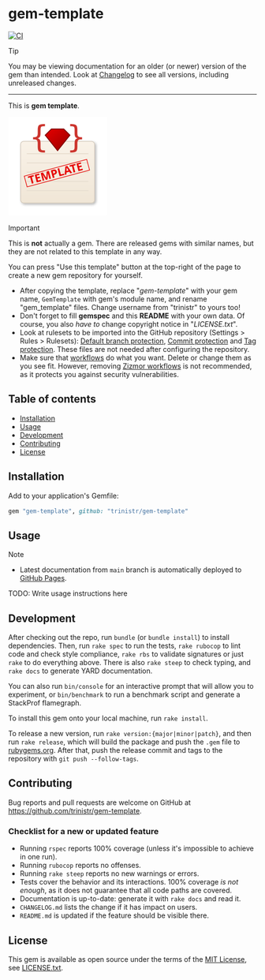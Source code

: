 # gem-template

<!-- [![Gem Version](https://badge.fury.io/rb/gem_template.svg?icon=si%3Arubygems)](https://rubygems.org/gems/gem_template) -->
[![CI](https://github.com/trinistr/gem-template/actions/workflows/CI.yaml/badge.svg)](https://github.com/trinistr/gem-template/actions/workflows/CI.yaml)

> [!TIP]
> You may be viewing documentation for an older (or newer) version of the gem than intended. Look at [Changelog](https://github.com/trinistr/gem-template/blob/main/CHANGELOG.md) to see all versions, including unreleased changes.

***

This is **gem template**.

<img src="logo.svg">

> [!IMPORTANT]
> This is **not** actually a gem. There are released gems with similar names, but they are not related to this template in any way.

You can press "Use this template" button at the top-right of the page to create a new gem repository for yourself.

- After copying the template, replace "*gem-template*" with your gem name, `GemTemplate` with gem's module name, and rename "gem_template" files. Change username from "trinistr" to yours too!
- Don't forget to fill **gemspec** and this **README** with your own data. Of course, you also *have to* change copyright notice in "*LICENSE.txt*".
- Look at rulesets to be imported into the GitHub repository (Settings > Rules > Rulesets): [Default branch protection](/.github/Default%20branch%20protection.json), [Commit protection](/.github/Commit%20protection.json) and [Tag protection](/.github/Tag%20protection.json). These files are not needed after configuring the repository.
- Make sure that [workflows](/.github/workflows) do what you want. Delete or change them as you see fit. However, removing [Zizmor workflows](/.github/workflows/zizmor.yaml) is not recommended, as it protects you against security vulnerabilities.

## Table of contents

- [Installation](#installation)
- [Usage](#usage)
- [Development](#development)
- [Contributing](#contributing)
- [License](#license)

## Installation

Add to your application's Gemfile:

```ruby
gem "gem-template", github: "trinistr/gem-template"
```

## Usage

> [!Note]
> - Latest documentation from `main` branch is automatically deployed to [GitHub Pages](https://trinistr.github.io/gem-template).
<!-- > - Documentation for published versions is available on [RubyDoc](https://rubydoc.info/gems/gem-template). -->

TODO: Write usage instructions here

## Development

After checking out the repo, run `bundle` (or `bundle install`) to install dependencies. Then, run `rake spec` to run the tests, `rake rubocop` to lint code and check style compliance, `rake rbs` to validate signatures or just `rake` to do everything above. There is also `rake steep` to check typing, and `rake docs` to generate YARD documentation.

You can also run `bin/console` for an interactive prompt that will allow you to experiment, or `bin/benchmark` to run a benchmark script and generate a StackProf flamegraph.

To install this gem onto your local machine, run `rake install`.

To release a new version, run `rake version:{major|minor|patch}`, and then run `rake release`, which will build the package and push the `.gem` file to [rubygems.org](https://rubygems.org). After that, push the release commit and tags to the repository with `git push --follow-tags`.

## Contributing

Bug reports and pull requests are welcome on GitHub at https://github.com/trinistr/gem-template.

### Checklist for a new or updated feature

- Running `rspec` reports 100% coverage (unless it's impossible to achieve in one run).
- Running `rubocop` reports no offenses.
- Running `rake steep` reports no new warnings or errors.
- Tests cover the behavior and its interactions. 100% coverage *is not enough*, as it does not guarantee that all code paths are covered.
- Documentation is up-to-date: generate it with `rake docs` and read it.
- `CHANGELOG.md` lists the change if it has impact on users.
- `README.md` is updated if the feature should be visible there.

## License

This gem is available as open source under the terms of the [MIT License](https://opensource.org/licenses/MIT), see [LICENSE.txt](https://github.com/trinistr/gem-template/blob/main/LICENSE.txt).
